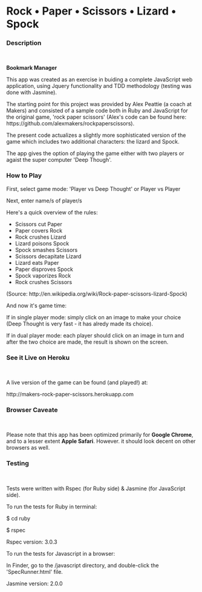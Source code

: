 <h1>Rock • Paper • Scissors • Lizard • Spock</h1>

<h3>Description</h3><br/>

<p><strong>Bookmark Manager</strong> </p>

<p>This app was created as an exercise in buiding a complete JavaScript 
web application, using Jquery functionality and TDD methodology
(testing was done with Jasmine).</p> 

<p>The starting point for this project was provided by Alex Peattie (a coach at Makers) and
consisted of a sample code both in Ruby and JavaScript for the original game, 'rock paper scissors' 
(Alex's code can be found here: https://github.com/alexmakers/rockpaperscissors).</p>

<p>The present code actualizes a slightly more sophisticated version of the game
which includes two additional characters: the lizard and Spock.</p>

<p>The app gives the option of playing the game either with two players or agaist the 
super computer 'Deep Though'.</p>


<h3>How to Play</h3>

<p>First, select game mode: 'Player vs Deep Thought' or Player vs Player</p>

<p>Next, enter name/s of player/s</p>

<p>Here's a quick overview of the rules:</p>

<ul>
	<li>Scissors cut Paper</li>
	<li>Paper covers Rock</li>
	<li>Rock crushes Lizard</li>
	<li>Lizard poisons Spock</li>
	<li>Spock smashes Scissors</li>
	<li>Scissors decapitate Lizard</li>
	<li>Lizard eats Paper</li>
	<li>Paper disproves Spock</li>
	<li>Spock vaporizes Rock</li>
	<li>Rock crushes Scissors</li>
</ul>

<p>(Source: http://en.wikipedia.org/wiki/Rock-paper-scissors-lizard-Spock)</p>

<p>And now it's game time:</p>

<p>If in single player mode: simply click on an image to make your choice 
(Deep Thought is very fast - it has alredy made its choice).</p>

<p>If in dual player mode: each player should click on an image in turn
and after the two choice are made, the result is shown on the screen.</p>


<h3>See it Live on Heroku</h3><br/>

<p>A live version of the game can be found (and played!) at:</p>

<p>http://makers-rock-paper-scissors.herokuapp.com</p>


<h3>Browser Caveate</h3><br/>

<p>Please note that this app has been optimized primarily for <strong>Google Chrome</strong>, 
and to a lesser extent <strong>Apple Safari</strong>. However. it should look decent on other
browsers as well.</p>


<h3>Testing</h3><br/>

<p>Tests were written with Rspec (for Ruby side) & Jasmine (for JavaScript side).</p>

<p>To run the tests for Ruby in terminal:</p>
<p>$ cd ruby</p>
<o>$ rspec</p>

<p>Rspec version: 3.0.3</p>

<p>To run the tests for Javascript in a browser:</p>

<p>In Finder, go to the /javascript directory, and double-click the 'SpecRunner.html' file.</p>

<p>Jasmine version: 2.0.0</p>

